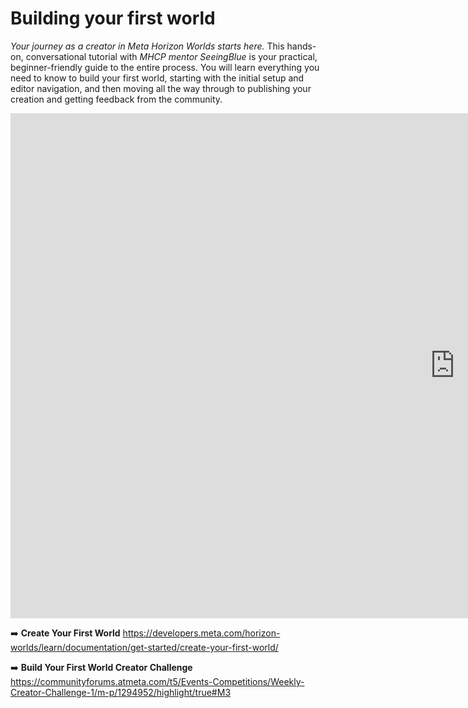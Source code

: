 # Building your first world
*Your journey as a creator in Meta Horizon Worlds starts here.* This hands-on, conversational tutorial with *MHCP mentor SeeingBlue* is your practical, beginner-friendly guide to the entire process. You will learn everything you need to know to build your first world, starting with the initial setup and editor navigation, and then moving all the way through to publishing your creation and getting feedback from the community.

<iframe width="1421" height="808" src="https://www.youtube.com/embed/ciwZRnxIwLs" title="Building Your First World" frameborder="0" allow="accelerometer; autoplay; clipboard-write; encrypted-media; gyroscope; picture-in-picture; web-share" referrerpolicy="strict-origin-when-cross-origin" allowfullscreen></iframe>

➡️ **Create Your First World**
https://developers.meta.com/horizon-worlds/learn/documentation/get-started/create-your-first-world/

➡️ **Build Your First World Creator Challenge**
https://communityforums.atmeta.com/t5/Events-Competitions/Weekly-Creator-Challenge-1/m-p/1294952/highlight/true#M3